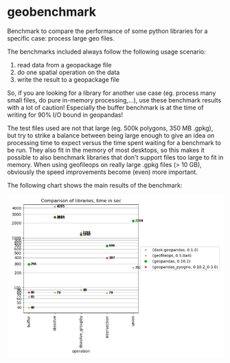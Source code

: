 # geobenchmark
Benchmark to compare the performance of some python libraries for a specific 
case: process large geo files. 

The benchmarks included always follow the following usage scenario: 
1) read data from a geopackage file
2) do one spatial operation on the data
3) write the result to a geopackage file

So, if you are looking for a library for another use case (eg. process many 
small files, do pure in-memory processing,...), use these benchmark results 
with a lot of caution! 
Especially the buffer benchmark is at the time of writing for 90% I/O bound 
in geopandas!

The test files used are not that large (eg. 500k polygons, 350 MB .gpkg), 
but try to strike a balance between being large enough to give an idea on 
processing time to expect versus the time spent waiting for a benchmark to be 
run. They also fit in the memory of most desktops, so this makes it possible 
to also benchmark libraries that don't support files too large to fit in 
memory. When using geofileops on really large .gpkg files (> 10 GB), obviously 
the speed improvements become (even) more important. 

The following chart shows the main results of the benchmark:

![Geo benchmark](results/GeoBenchmark.png)
